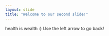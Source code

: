 ```yaml
---
layout: slide
title: "Welcome to our second slide!"
---
```

health is wealth :)
Use the left arrow to go back!
